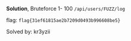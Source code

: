 **Solution**,
Bruteforce  1- 100 ``/api/users/FUZZ/log``

flag: ``flag{31ef61815ae2b7209d0493b996608be5}``

Solved by: kr3yzii